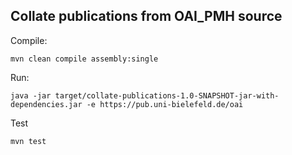 Collate publications from OAI_PMH source
-----------------------------------------

Compile:

```
mvn clean compile assembly:single
```

Run:

```
java -jar target/collate-publications-1.0-SNAPSHOT-jar-with-dependencies.jar -e https://pub.uni-bielefeld.de/oai
```

Test

```
mvn test
```
